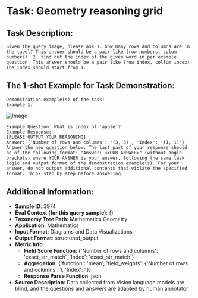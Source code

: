 # Task: Geometry reasoning grid

## Task Description:

```
Given the query image, please ask 1. how many rows and columns are in the tabel? This answer should be a pair like (row numbers, colum numbers). 2. find out the index of the given word in per example question. This answer should be a pair like (row index, collum index). The index should start from 1.
```

## The 1-shot Example for Task Demonstration:

```
Demonstration example(s) of the task:
Example 1:
```

![Image](image1.png)

```
Example Question: What is index of 'apple'?
Example Response:
[PLEASE OUTPUT YOUR REASONING]
Answer: {'Number of rows and columns': '(3, 3)', 'Index': '(1, 1)'}
Answer the new question below. The last part of your response should be of the following format: "Answer: <YOUR ANSWER>" (without angle brackets) where YOUR ANSWER is your answer, following the same task logic and output format of the demonstration example(s). For your answer, do not output additional contents that violate the specified format. Think step by step before answering.
```

## Additional Information:

- **Sample ID**: 3974
- **Eval Context (for this query sample)**: {}
- **Taxonomy Tree Path**: Mathematics;Geometry
- **Application**: Mathematics
- **Input Format**: Diagrams and Data Visualizations
- **Output Format**: structured_output
- **Metric Info**:
  - **Field Score Function**: {'Number of rows and columns': 'exact_str_match', 'Index': 'exact_str_match'}
  - **Aggregation**: {'function': 'mean', 'field_weights': {'Number of rows and columns': 1, 'Index': 1}}
  - **Response Parse Function**: json
- **Source Description**: Data collected from Vision language models are blind, and the questions and answers are adapted by human annotator
